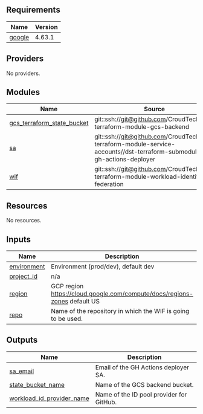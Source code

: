 <!-- BEGIN_TF_DOCS -->
## Requirements

| Name | Version |
|------|---------|
| <a name="requirement_google"></a> [google](#requirement\_google) | 4.63.1 |

## Providers

No providers.

## Modules

| Name | Source | Version |
|------|--------|---------|
| <a name="module_gcs_terraform_state_bucket"></a> [gcs\_terraform\_state\_bucket](#module\_gcs\_terraform\_state\_bucket) | git::ssh://git@github.com/CroudTech/dst-terraform-module-gcs-backend | tags/v1.1.1 |
| <a name="module_sa"></a> [sa](#module\_sa) | git::ssh://git@github.com/CroudTech/dst-terraform-module-service-accounts//dst-terraform-submodule-gh-actions-deployer | tags/v2.0.0 |
| <a name="module_wif"></a> [wif](#module\_wif) | git::ssh://git@github.com/CroudTech/dst-terraform-module-workload-identity-federation | tags/v1.0.1 |

## Resources

No resources.

## Inputs

| Name | Description | Type | Default | Required |
|------|-------------|------|---------|:--------:|
| <a name="input_environment"></a> [environment](#input\_environment) | Environment (prod/dev), default dev | `string` | `"dev"` | no |
| <a name="input_project_id"></a> [project\_id](#input\_project\_id) | n/a | `string` | n/a | yes |
| <a name="input_region"></a> [region](#input\_region) | GCP region https://cloud.google.com/compute/docs/regions-zones default US | `string` | `"US"` | no |
| <a name="input_repo"></a> [repo](#input\_repo) | Name of the repository in which the WIF is going to be used. | `string` | n/a | yes |

## Outputs

| Name | Description |
|------|-------------|
| <a name="output_sa_email"></a> [sa\_email](#output\_sa\_email) | Email of the GH Actions deployer SA. |
| <a name="output_state_bucket_name"></a> [state\_bucket\_name](#output\_state\_bucket\_name) | Name of the GCS backend bucket. |
| <a name="output_workload_id_provider_name"></a> [workload\_id\_provider\_name](#output\_workload\_id\_provider\_name) | Name of the ID pool provider for GitHub. |
<!-- END_TF_DOCS -->